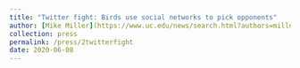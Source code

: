 ```yaml
---
title: "Twitter fight: Birds use social networks to pick opponents"
author: [Mike Miller](https://www.uc.edu/news/search.html?authors=mille7m9)
collection: press
permalink: /press/2twitterfight
date: 2020-06-08
---
```





